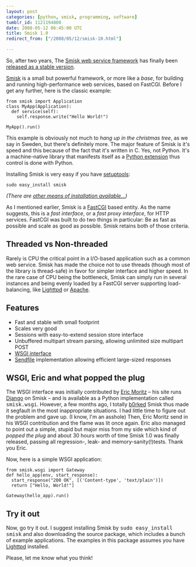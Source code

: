 ```yaml
---
layout: post
categories: [python, smisk, programming, software]
tumblr_id: 1121194800  
date: 2008-05-12 06:45:00 UTC
title: Smisk 1.0
redirect_from: ["/2008/05/12/smisk-10.html"]

---
```


So, after two years, The <a href="http://python-smisk.org/">Smisk web service framework</a> has finally been <a href="http://pypi.python.org/pypi/smisk/1.0.0">released as a stable version</a>.

<a href="http://python-smisk.org/">Smisk</a> is a small but powerful framework, or more like a <em>base</em>, for building and running high-performance web services, based on FastCGI. Before I get any further, here is the classic example:

    from smisk import Application
    class MyApp(Application):
      def service(self):
        self.response.write("Hello World!")
    
    MyApp().run()

This example is obviously not much to <em>hang up in the christmas tree</em>, as we say in Sweden, but there's definitely more. The major feature of Smisk is it's speed and this because of the fact that it's written in C. Yes, not Python. It's a machine-native library that manifests itself as a <a href="http://docs.python.org/ext/">Python extension</a> thus control is done with Python.

Installing Smisk is very easy if you have <a href="http://peak.telecommunity.com/DevCenter/setuptools">setuptools</a>:

    sudo easy_install smisk

<em>(There are <a href="http://github.com/rsms/smisk#readme">other means of installation available...</a>)</em>

As I mentioned earlier, Smisk is a <a href="http://fastcgi.com/devkit/doc/fastcgi-whitepaper/fastcgi.htm">FastCGI</a> based entity. As the name suggests, this is a <em>fast interface</em>, or a <em>fast proxy interface</em>, for HTTP services. FastCGI was built to do two things in particular: Be as fast as possible and scale as good as possible. Smisk retains both of those criteria.
<!--more-->

## Threaded vs Non-threaded

Rarely is CPU the critical point in a I/O-based application such as a common web service. Smisk has made the choice not to use threads (though most of the library is thread-safe) in favor for simpler interface and higher speed. In the rare case of CPU being the bottleneck, Smisk can simply run in several instances and being evenly loaded by a FastCGI server supporting load-balancing, like <a href="http://www.lighttpd.net/">Lighttpd</a> or <a href="http://httpd.apache.org/">Apache</a>.

## Features

<ul>
<li>Fast and stable with small footprint</li>
<li>Scales very good</li>
<li>Sessions with easy-to-extend session store interface</li>
<li>Unbuffered multipart stream parsing, allowing unlimited size multipart POST</li>
<li><a href="http://wsgi.org/wsgi">WSGI interface</a></li>
<li><a href="http://blog.lighttpd.net/articles/2006/07/02/x-sendfile">Sendfile</a> implementation allowing efficient large-sized responses</li>
</ul>

## WSGI, Eric and what popped the plug

The WSGI interface was initially contributed by <a href="http://eric.themoritzfamily.com/">Eric Moritz</a> – his site runs <a href="http://www.djangoproject.com/">Django</a> on Smisk – and is available as a Python implementation called <tt>smisk.wsgi</tt>. However, a few months ago, I totally <a href="http://www.urbandictionary.com/define.php?term=b0rked">b0rked</a> Smisk thus made it segfault in the most inappropriate situations. I had little time to figure out the problem and gave up. (I know, I'm an asshole) Then, Eric Moritz send in his WSGI contribution and the flame was lit once again. Eric also managed to point out a simple, stupid but major miss from my side which kind of <em>popped the plug</em> and about 30 hours worth of time Smisk 1.0 was finally released, passing all regression-, leak- and memory-sanity(!)tests. Thank you Eric.

Now, here is a simple WSGI application:

    from smisk.wsgi import Gateway
    def hello_app(env, start_response):
      start_response("200 OK", [('Content-type', 'text/plain')])
      return ["Hello, World!"]
    
    Gateway(hello_app).run()

## Try it out

Now, go try it out. I suggest installing Smisk by <tt>sudo easy_install smisk</tt> and also downloading the source package, which includes a bunch of example applications. The examples in this package assumes you have <a href="http://www.lighttpd.net/">Lighttpd</a> installed.

Please, let me know what you think!
